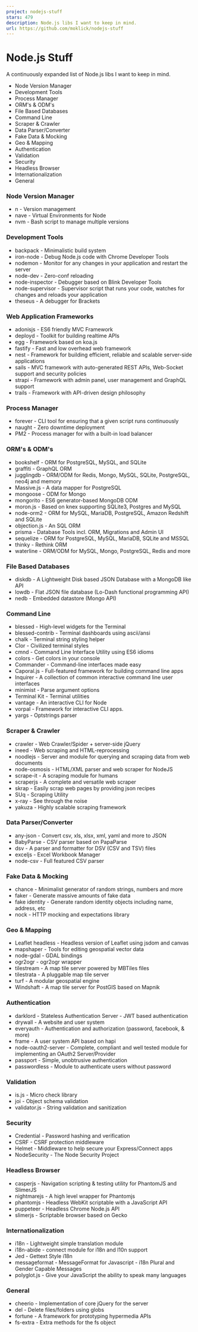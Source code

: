 ```yaml
---
project: nodejs-stuff
stars: 479
description: Node.js libs I want to keep in mind.
url: https://github.com/moklick/nodejs-stuff
---
```


Node.js Stuff
=============

A continuously expanded list of Node.js libs I want to keep in mind.

-   Node Version Manager
-   Development Tools
-   Process Manager
-   ORM's & ODM's
-   File Based Databases
-   Command Line
-   Scraper & Crawler
-   Data Parser/Converter
-   Fake Data & Mocking
-   Geo & Mapping
-   Authentication
-   Validation
-   Security
-   Headless Browser
-   Internationalization
-   General

### Node Version Manager

-   n - Version management
-   nave - Virtual Environments for Node
-   nvm - Bash script to manage multiple versions

### Development Tools

-   backpack - Minimalistic build system
-   iron-node - Debug Node.js code with Chrome Developer Tools
-   nodemon - Monitor for any changes in your application and restart the server
-   node-dev - Zero-conf reloading
-   node-inspector - Debugger based on Blink Developer Tools
-   node-supervisor - Supervisor script that runs your code, watches for changes and reloads your application
-   theseus - A debugger for Brackets

### Web Application Frameworks

-   adonisjs - ES6 friendly MVC Framework
-   deployd - Toolkit for building realtime APIs
-   egg - Framework based on koa.js
-   fastify - Fast and low overhead web framework
-   nest - Framework for building efficient, reliable and scalable server-side applications
-   sails - MVC framework with auto-generated REST APIs, Web-Socket support and security policies
-   strapi - Framework with admin panel, user management and GraphQL support
-   trails - Framework with API-driven design philosophy

### Process Manager

-   forever - CLI tool for ensuring that a given script runs continuously
-   naught - Zero downtime deployment
-   PM2 - Process manager for with a built-in load balancer

### ORM's & ODM's

-   bookshelf - ORM for PostgreSQL, MySQL, and SQLite
-   graffiti - GraphQL ORM
-   jugglingdb - ORM/ODM for Redis, Mongo, MySQL, SQLite, PostgreSQL, neo4j and memory
-   Massive.js - A data mapper for PostgreSQL
-   mongoose - ODM for Mongo
-   mongorito - ES6 generator-based MongoDB ODM
-   moron.js - Based on knex supporting SQLite3, Postgres and MySQL
-   node-orm2 - ORM for MySQL, MariaDB, PostgreSQL, Amazon Redshift and SQLite
-   objection.js - An SQL ORM
-   prisma - Database Tools incl. ORM, Migrations and Admin UI
-   sequelize - ORM for PostgreSQL, MySQL, MariaDB, SQLite and MSSQL
-   thinky - Rethink ORM
-   waterline - ORM/ODM for MySQL, Mongo, PostgreSQL, Redis and more

### File Based Databases

-   diskdb - A Lightweight Disk based JSON Database with a MongoDB like API
-   lowdb - Flat JSON file database (Lo-Dash functional programming API)
-   nedb - Embedded datastore (Mongo API)

### Command Line

-   blessed - High-level widgets for the Terminal
-   blessed-contrib - Terminal dashboards using ascii/ansi
-   chalk - Terminal string styling helper
-   Clor - Civilized terminal styles
-   cmnd - Command Line Interface Utility using ES6 idioms
-   colors - Get colors in your console
-   Commander - Command-line interfaces made easy
-   Caporal.js - Full-featured framework for building command line apps
-   Inquirer - A collection of common interactive command line user interfaces
-   minimist - Parse argument options
-   Terminal Kit - Terminal utilities
-   vantage - An interactive CLI for Node
-   vorpal - Framework for interactive CLI apps.
-   yargs - Optstrings parser

### Scraper & Crawler

-   crawler - Web Crawler/Spider + server-side jQuery
-   ineed - Web scraping and HTML-reprocessing
-   noodlejs - Server and module for querying and scraping data from web documents
-   node-osmosis - HTML/XML parser and web scraper for NodeJS
-   scrape-it - A scraping module for humans
-   scraperjs - A complete and versatile web scraper
-   skrap - Easily scrap web pages by providing json recipes
-   SUq - Scraping Utility
-   x-ray - See through the noise
-   yakuza - Highly scalable scraping framework

### Data Parser/Converter

-   any-json - Convert csv, xls, xlsx, xml, yaml and more to JSON
-   BabyParse - CSV parser based on PapaParse
-   dsv - A parser and formatter for DSV (CSV and TSV) files
-   exceljs - Excel Workbook Manager
-   node-csv - Full featured CSV parser

### Fake Data & Mocking

-   chance - Minimalist generator of random strings, numbers and more
-   faker - Generate massive amounts of fake data
-   fake identity - Generate random identity objects including name, address, etc
-   nock - HTTP mocking and expectations library

### Geo & Mapping

-   Leaflet headless - Headless version of Leaflet using jsdom and canvas
-   mapshaper - Tools for editing geospatial vector data
-   node-gdal - GDAL bindings
-   ogr2ogr - ogr2ogr wrapper
-   tilestream - A map tile server powered by MBTiles files
-   tilestrata - A pluggable map tile server
-   turf - A modular geospatial engine
-   Windshaft - A map tile server for PostGIS based on Mapnik

### Authentication

-   darklord - Stateless Authentication Server - JWT based authentication
-   drywall - A website and user system
-   everyauth - Authentication and authorization (password, facebook, & more)
-   frame - A user system API based on hapi
-   node-oauth2-server - Complete, compliant and well tested module for implementing an OAuth2 Server/Provider
-   passport - Simple, unobtrusive authentication
-   passwordless - Module to authenticate users without password

### Validation

-   is.js - Micro check library
-   joi - Object schema validation
-   validator.js - String validation and sanitization

### Security

-   Credential - Password hashing and verification
-   CSRF - CSRF protection middleware
-   Helmet - Middleware to help secure your Express/Connect apps
-   NodeSecurity - The Node Security Project

### Headless Browser

-   casperjs - Navigation scripting & testing utility for PhantomJS and SlimerJS
-   nightmarejs - A high level wrapper for Phantomjs
-   phantomjs - Headless WebKit scriptable with a JavaScript API
-   puppeteer - Headless Chrome Node.js API
-   slimerjs - Scriptable browser based on Gecko

### Internationalization

-   i18n - Lightweight simple translation module
-   i18n-abide - connect module for i18n and l10n support
-   Jed - Gettext Style i18n
-   messageformat - MessageFormat for Javascript - i18n Plural and Gender Capable Messages
-   polyglot.js - Give your JavaScript the ability to speak many languages

### General

-   cheerio - Implementation of core jQuery for the server
-   del - Delete files/folders using globs
-   fortune - A framework for prototyping hypermedia APIs
-   fs-extra - Extra methods for the fs object
